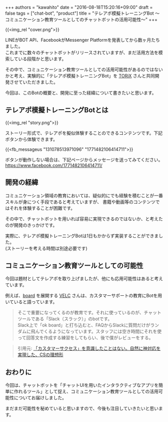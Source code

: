 +++
authors = "kawahito"
date = "2016-08-18T15:20:16+09:00"
draft = false
tags = ["chat-bot", "product"]
title = "テレアポ模擬トレーニングBot 〜コミュニケーション教育ツールとしてのチャットボットの活用可能性〜"
+++

{{<img_rel "cover.png">}}

LINEがBOT API、FacebookがMessenger Platformを発表してから数ヶ月たちました。  
これまでに数々のチャットボットがリリースされていますが、まだ活用方法を模索している段階かと思います。

その中で、コミュニケーション教育ツールとしての活用可能性があるのではないかと考え、実験的に「テレアポ模擬トレーニングBot」を [TORiX](http://www.torix-corp.com/) さんと共同開発させていただきました。

今回は、このBotの概要と、開発に至った経緯について書きたいと思います。

## テレアポ模擬トレーニングBotとは
{{<img_rel "story.png">}}

ストーリー形式で、テレアポを擬似体験することのできるコンテンツです。下記ボタンから体験できます。

{{<fb_messageus "131078513971096" "1771482106414711">}}

ボタンが動作しない場合は、下記ページからメッセージを送ってみてください。  
https://www.facebook.com/1771482106414711/

## 開発の経緯
コミュニケーション領域の教育においては、疑似的にでも経験を積むことが一番スキルが身につく手段であると考えていますが、
書籍や動画等のコンテンツではそれを体験することが困難です。

その中で、チャットボットを用いれば容易に実現できるのではないか、と考えたのが開発のきっかけです。  

実際に、テレアポ模擬トレーニングBotは1日もかからず実装することができました。  
(ストーリーを考える時間は別途必要です)

## コミュニケーション教育ツールとしての可能性
今回は題材としてテレアポを取り上げましたが、他にも応用可能性はあると考えています。

例えば、[board](https://the-board.jp/) を展開する [VELC](http://www.velc.co.jp/about/) さんは、カスタマーサポートの教育にBotを用いていると語っています。

> そこで重要になってくるのが教育です。それに使っているのが、チャットツールである「Slack（スラック）」のbotです。  
Slack上で「ok board」と打ち込むと、FAQからSlackに質問だけがランダムに飛んでくるようになっています。スタッフには空き時間にそれを使って回答文を作成する練習をしてもらい、後で僕がレビューをする。

> 引用元: [「カスタマーサクセス」を意識したことはない。自然に神対応を実現した、CSの理想形](https://seleck.cc/article/475)

## おわりに
今回は、チャットボットを「チャットUIを用いたインタラクティブなアプリを簡単に作れるツール」として捉え、コミュニケーション教育ツールとしての活用可能性についてお届けしました。  

まだまだ可能性を秘めていると思いますので、今後も注目していきたいと思います。
